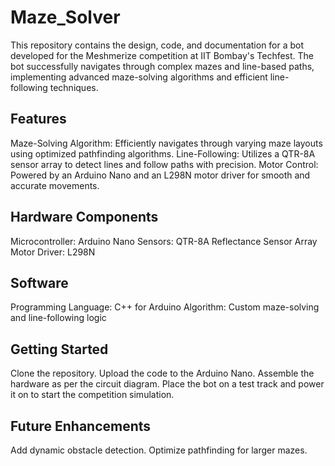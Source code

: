 # Maze_Solver
This repository contains the design, code, and documentation for a bot developed for the Meshmerize competition at IIT Bombay's Techfest. The bot successfully navigates through complex mazes and line-based paths, implementing advanced maze-solving algorithms and efficient line-following techniques. 
## Features
Maze-Solving Algorithm: Efficiently navigates through varying maze layouts using optimized pathfinding algorithms.
Line-Following: Utilizes a QTR-8A sensor array to detect lines and follow paths with precision.
Motor Control: Powered by an Arduino Nano and an L298N motor driver for smooth and accurate movements.
## Hardware Components
Microcontroller: Arduino Nano
Sensors: QTR-8A Reflectance Sensor Array
Motor Driver: L298N
## Software
Programming Language: C++ for Arduino
Algorithm: Custom maze-solving and line-following logic
## Getting Started
Clone the repository.
Upload the code to the Arduino Nano.
Assemble the hardware as per the circuit diagram.
Place the bot on a test track and power it on to start the competition simulation.
## Future Enhancements
Add dynamic obstacle detection.
Optimize pathfinding for larger mazes.
